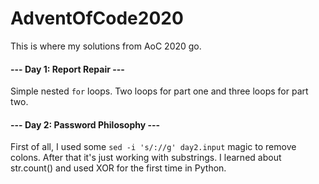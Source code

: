 # AdventOfCode2020
This is where my solutions from AoC 2020 go.

#### --- Day 1: Report Repair ---
Simple nested `for` loops. Two loops for part one and three loops for part two.

#### --- Day 2: Password Philosophy ---
First of all, I used some `sed -i 's/://g' day2.input` magic to remove colons. After that it's just working with substrings. I learned about str.count() and used XOR for the first time in Python.
